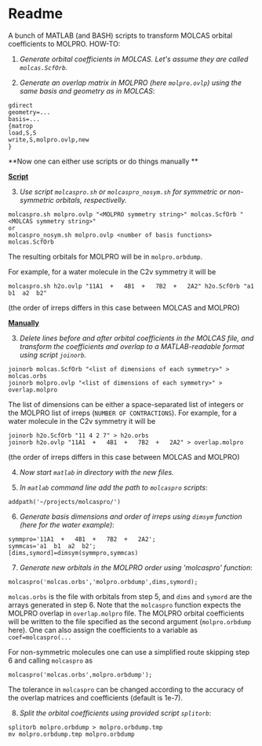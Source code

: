 # Readme

A bunch of MATLAB (and BASH) scripts to transform MOLCAS orbital coefficients to MOLPRO.
HOW-TO:

1) *Generate orbital coefficients in MOLCAS. Let's assume they are called `molcas.ScfOrb`.*

2) *Generate an overlap matrix in MOLPRO (here `molpro.ovlp`) using the same basis and geometry as in MOLCAS*:
```
gdirect
geometry=...
basis=...
{matrop
load,S,S
write,S,molpro.ovlp,new
}
```

**Now one can either use scripts or do things manually **

<u>**Script**</u>

3) *Use script `molcaspro.sh` or `molcaspro_nosym.sh` for symmetric or non-symmetric orbitals, respectivelly.*
```
molcaspro.sh molpro.ovlp "<MOLPRO symmetry string>" molcas.ScfOrb "<MOLCAS symmetry string>"
or
molcaspro_nosym.sh molpro.ovlp <number of basis functions> molcas.ScfOrb
```
The resulting orbitals for MOLPRO will be in `molpro.orbdump`.

For example, for a water molecule in the C2v symmetry it will be
```
molcaspro.sh h2o.ovlp "11A1  +   4B1  +   7B2  +   2A2" h2o.ScfOrb "a1  b1  a2  b2"
```
(the order of irreps differs in this case between MOLCAS and MOLPRO)

<u>**Manually**</u>

3) *Delete lines before and after orbital coefficients in the MOLCAS file, and transform the coefficients and overlap to a MATLAB-readable format using script `joinorb`.*
```
joinorb molcas.ScfOrb "<list of dimensions of each symmetry>" > molcas.orbs
joinorb molpro.ovlp "<list of dimensions of each symmetry>" > overlap.molpro
```
The list of dimensions can be either a space-separated list of integers or the MOLPRO list of irreps (`NUMBER OF CONTRACTIONS`).
For example, for a water molecule in the C2v symmetry it will be
```
joinorb h2o.ScfOrb "11 4 2 7" > h2o.orbs
joinorb h2o.ovlp "11A1  +   4B1  +   7B2  +   2A2" > overlap.molpro
```
(the order of irreps differs in this case between MOLCAS and MOLPRO)

4) *Now start `matlab` in directory with the new files.*

5) *In `matlab` command line add the path to `molcaspro` scripts*:
```
addpath('~/projects/molcaspro/')
```
6) *Generate basis dimensions and order of irreps using `dimsym` function (here for the water example)*:
```
symmpro='11A1  +   4B1  +   7B2  +   2A2';
symmcas='a1  b1  a2  b2';
[dims,symord]=dimsym(symmpro,symmcas)
```
7) *Generate new orbitals in the MOLPRO order using 'molcaspro' function*:
```
molcaspro('molcas.orbs','molpro.orbdump',dims,symord);
```
`molcas.orbs` is the file with orbitals from step 5, and `dims` and `symord` are the arrays generated in step 6. Note that the `molcaspro` function expects the MOLPRO overlap in `overlap.molpro` file.
The MOLPRO orbital coefficients will be written to the file specified as the second argument (`molpro.orbdump` here).
One can also assign the coefficients to a variable as `coef=molcaspro(...`

For non-symmetric molecules one can use a simplified route skipping step 6 and calling `molcaspro` as
```
molcaspro('molcas.orbs',molpro.orbdump');
```

The tolerance in `molcaspro` can be changed according to the accuracy of the overlap matrices and coefficients (default is 1e-7).

8) *Split the orbital coefficients using provided script `splitorb`*:
```
splitorb molpro.orbdump > molpro.orbdump.tmp
mv molpro.orbdump.tmp molpro.orbdump
```

